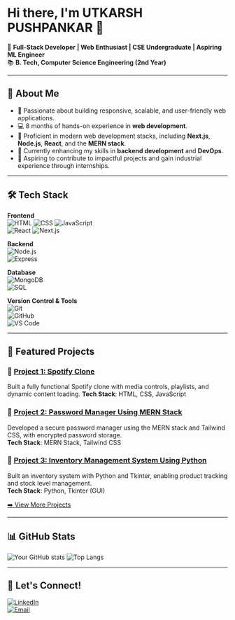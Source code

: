 # Hi there, I'm UTKARSH PUSHPANKAR 👋

🚀 **Full-Stack Developer | Web Enthusiast | CSE Undergraduate | Aspiring ML Engineer**  
📚 **B. Tech, Computer Science Engineering (2nd Year)**  

---

## 🌟 About Me
- 🔭 Passionate about building responsive, scalable, and user-friendly web applications.
- 💻 8 months of hands-on experience in **web development**.
- 🚀 Proficient in modern web development stacks, including **Next.js**, **Node.js**, **React**, and the **MERN stack**.
- 🌱 Currently enhancing my skills in **backend development** and **DevOps**.
- 🎯 Aspiring to contribute to impactful projects and gain industrial experience through internships.

---

## 🛠️ Tech Stack

**Frontend**  
![HTML](https://img.shields.io/badge/HTML5-E34F26?style=for-the-badge&logo=html5&logoColor=white) 
![CSS](https://img.shields.io/badge/CSS3-1572B6?style=for-the-badge&logo=css3&logoColor=white) 
![JavaScript](https://img.shields.io/badge/JavaScript-F7DF1E?style=for-the-badge&logo=javascript&logoColor=black)  
![React](https://img.shields.io/badge/React-61DAFB?style=for-the-badge&logo=react&logoColor=black) 
![Next.js](https://img.shields.io/badge/Next.js-000000?style=for-the-badge&logo=nextdotjs&logoColor=white)

**Backend**  
![Node.js](https://img.shields.io/badge/Node.js-339933?style=for-the-badge&logo=nodedotjs&logoColor=white)  
![Express](https://img.shields.io/badge/Express.js-000000?style=for-the-badge&logo=express&logoColor=white)

**Database**  
![MongoDB](https://img.shields.io/badge/MongoDB-47A248?style=for-the-badge&logo=mongodb&logoColor=white)  
![SQL](https://img.shields.io/badge/SQL-4479A1?style=for-the-badge&logo=postgresql&logoColor=white)

**Version Control & Tools**  
![Git](https://img.shields.io/badge/Git-F05032?style=for-the-badge&logo=git&logoColor=white)  
![GitHub](https://img.shields.io/badge/GitHub-181717?style=for-the-badge&logo=github&logoColor=white)  
![VS Code](https://img.shields.io/badge/VS_Code-0078d7?style=for-the-badge&logo=visual%20studio%20code&logoColor=white)

---

## 📂 Featured Projects

### 🔗 [Project 1: Spotify Clone](https://github.com/UtkarshPushpankar/Spotify-Clone)
 Built a fully functional Spotify clone with media controls, playlists, and dynamic content loading. 
**Tech Stack**: HTML, CSS, JavaScript  

### 🔗 [Project 2: Password Manager Using MERN Stack](https://github.com/UtkarshPushpankar/Password-Manager-using-React-Tailwind-MongoDB-Express)
Developed a secure password manager using the MERN stack and Tailwind CSS, with encrypted password storage.  
**Tech Stack**: MERN Stack, Tailwind CSS  

### 🔗 [Project 3: Inventory Management System Using Python](https://github.com/UtkarshPushpankar/Inventory-Management-System)
Built an inventory system with Python and Tkinter, enabling product tracking and stock level management.  
**Tech Stack**: Python, Tkinter (GUI)

[➡️ View More Projects](https://github.com/UtkarshPushpankar?tab=repositories)

---

## 📊 GitHub Stats

![Your GitHub stats](https://github-readme-stats.vercel.app/api?username=UtkarshPushpankar&show_icons=true&theme=radical)
![Top Langs](https://github-readme-stats.vercel.app/api/top-langs/?username=UtkarshPushpankar&layout=compact&theme=radical)

---

## 🤝 Let's Connect!
[![LinkedIn](https://img.shields.io/badge/LinkedIn-0077B5?style=for-the-badge&logo=linkedin&logoColor=white)](www.linkedin.com/in/utkarsh-pushpankar-713b5328a)  
[![Email](https://img.shields.io/badge/Email-D14836?style=for-the-badge&logo=gmail&logoColor=white)](mailto:utkarshpushpankar@gmail.com)
